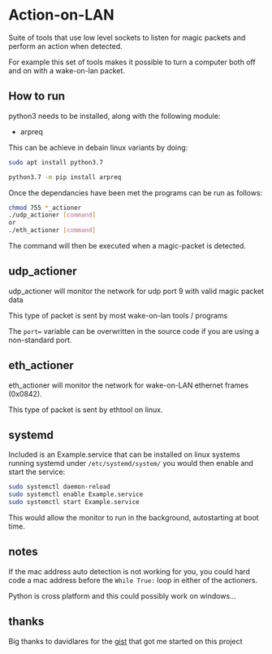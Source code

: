 # Action-on-LAN
Suite of tools that use low level sockets to listen for magic packets and perform an action when detected.

For example this set of tools makes it possible to turn a computer both off and on with a wake-on-lan packet.

## How to run
python3 needs to be installed, along with the following module:
- arpreq

This can be achieve in debain linux variants by doing:

```bash
sudo apt install python3.7
```
```bash
python3.7 -m pip install arpreq
```
Once the dependancies have been met the programs can be run as follows:
```bash
chmod 755 *_actioner
./udp_actioner [command]
or
./eth_actioner [command]
```

The command will then be executed when a magic-packet is detected.

## udp_actioner
udp_actioner will monitor the network for udp port 9 with valid magic packet data

This type of packet is sent by most wake-on-lan tools / programs

The ```port=``` variable can be overwritten in the source code if you are using a non-standard port. 

## eth_actioner
eth_actioner will monitor the network for wake-on-LAN ethernet frames (0x0842).

This type of packet is sent by ethtool on linux.

## systemd

Included is an Example.service that can be installed on linux systems running systemd under ```/etc/systemd/system/``` you would then enable and start the service:

```bash
sudo systemctl daemon-reload
sudo systemctl enable Example.service
sudo systemctl start Example.service
```
This would allow the monitor to run in the background, autostarting at boot time.

## notes

If the mac address auto detection is not working for you, you could hard code a mac address before the ```While True:``` loop in either of the actioners. 

Python is cross platform and this could possibly work on windows...

## thanks

Big thanks to davidlares for the [gist](https://gist.github.com/davidlares/e841c0f9d9b31f3cd8859575d061c467#file-rawsniffer-py) that got me started on this project
